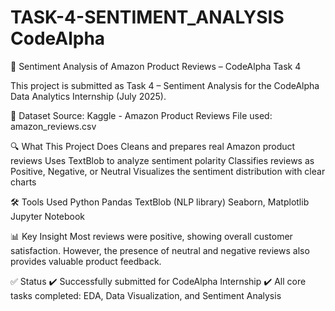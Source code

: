 # TASK-4-SENTIMENT_ANALYSIS CodeAlpha

💬 Sentiment Analysis of Amazon Product Reviews – CodeAlpha Task 4

This project is submitted as Task 4 – Sentiment Analysis for the CodeAlpha Data Analytics Internship (July 2025).

📁 Dataset
Source: Kaggle - Amazon Product Reviews
File used: amazon_reviews.csv

🔍 What This Project Does
Cleans and prepares real Amazon product reviews
Uses TextBlob to analyze sentiment polarity
Classifies reviews as Positive, Negative, or Neutral
Visualizes the sentiment distribution with clear charts

🛠️ Tools Used
Python
Pandas
TextBlob (NLP library)
Seaborn, Matplotlib
Jupyter Notebook

📊 Key Insight
Most reviews were positive, showing overall customer satisfaction. However, the presence of neutral and negative reviews also provides valuable product feedback.

✅ Status
✔️ Successfully submitted for CodeAlpha Internship ✔️ All core tasks completed: EDA, Data Visualization, and Sentiment Analysis
